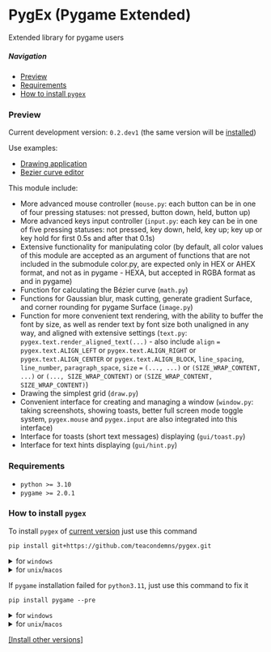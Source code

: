 # PygEx (Pygame Extended)
Extended library for pygame users

##### Navigation
- [Preview](#preview)
- [Requirements](#requirements)
- [How to install `pygex`](#how-to-install-pygex)

### Preview
Current development version: `0.2.dev1` (the same version will be [installed](#how-to-install-pygex))

Use examples:
- [Drawing application](https://github.com/teacondemns/vector-paint)
- [Bezier curve editor](https://github.com/teacondemns/bezier-curve)

This module include:
- More advanced mouse controller (`mouse.py`: each button can be in one of four pressing statuses: not pressed, button down, held, button up)
- More advanced keys input controller (`input.py`: each key can be in one of five pressing statuses: not pressed, key down, held, key up; key up or key hold for first 0.5s and after that 0.1s)
- Extensive functionality for manipulating color (by default, all color values of this module are accepted as an argument of functions that are not included in the submodule color.py, are expected only in HEX or AHEX format, and not as in pygame - HEXA, but accepted in RGBA format as and in pygame)
- Function for calculating the Bézier curve (`math.py`)
- Functions for Gaussian blur, mask cutting, generate gradient Surface, and corner rounding for pygame Surface (`image.py`)
- Function for more convenient text rendering, with the ability to buffer the font by size, as well as render text by font size both unaligned in any way, and aligned with extensive settings (`text.py`: `pygex.text.render_aligned_text(...)` - also include `align` `=` `pygex.text.ALIGN_LEFT` or `pygex.text.ALIGN_RIGHT` or `pygex.text.ALIGN_CENTER` or `pygex.text.ALIGN_BLOCK`, `line_spacing`, `line_number`, `paragraph_space`, `size` `=` `(..., ...)` or `(SIZE_WRAP_CONTENT, ...)` or `(..., SIZE_WRAP_CONTENT)` or `(SIZE_WRAP_CONTENT, SIZE_WRAP_CONTENT)`)
- Drawing the simplest grid (`draw.py`)
- Convenient interface for creating and managing a window (`window.py`: taking screenshots, showing toasts, better full screen mode toggle system, `pygex.mouse` and `pygex.input` are also integrated into this interface)
- Interface for toasts (short text messages) displaying (`gui/toast.py`)
- Interface for text hints displaying (`gui/hint.py`)

### Requirements
- `python >= 3.10`
- `pygame >= 2.0.1`

### How to install `pygex`
To install `pygex` of [current version](#preview) just use this command
```
pip install git+https://github.com/teacondemns/pygex.git
```

<details>
  <summary>for <code>windows</code></summary>
  

```
py -m pip install git+https://github.com/teacondemns/pygex.git
```
</details>

<details>
  <summary>for <code>unix</code>/<code>macos</code></summary>
  

```
python3 -m pip install git+https://github.com/teacondemns/pygex.git
```
</details>

If `pygame` installation failed for `python3.11`, just use this command to fix it
```
pip install pygame --pre
```

<details>
  <summary>for <code>windows</code></summary>
  

```
py -m pip install pygame --pre
```
</details>

<details>
  <summary>for <code>unix</code>/<code>macos</code></summary>
  

```
python3 -m pip install pygame --pre
```
</details>

[[Install other versions]](https://github.com/teacondemns/pygex/releases)
